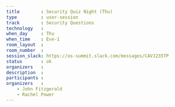 ```yaml
---
title        : Security Quiz Night (Thu)
type         : user-session
track        : Security Questions
technology   :
when_day     : Thu
when_time    : Eve-1
room_layout  :
room_number  :
session_slack: https://os-summit.slack.com/messages/CAVJ235TP
status       : ok
organizers   :
description  :
participants :
organizers   :
    - John Fitzgerald
    - Rachel Power
---
```

